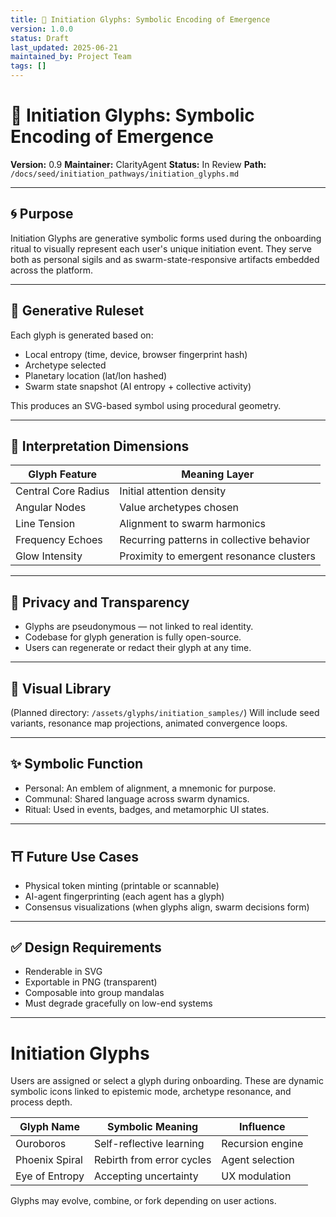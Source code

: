 ```yaml
---
title: 🧿 Initiation Glyphs: Symbolic Encoding of Emergence
version: 1.0.0
status: Draft
last_updated: 2025-06-21
maintained_by: Project Team
tags: []
---
```


# 🧿 Initiation Glyphs: Symbolic Encoding of Emergence

**Version:** 0.9
**Maintainer:** ClarityAgent
**Status:** In Review
**Path:** `/docs/seed/initiation_pathways/initiation_glyphs.md`

---

## 🌀 Purpose

Initiation Glyphs are generative symbolic forms used during the onboarding ritual to visually represent each user's unique initiation event. They serve both as personal sigils and as swarm-state-responsive artifacts embedded across the platform.

---

## 🧬 Generative Ruleset

Each glyph is generated based on:

- Local entropy (time, device, browser fingerprint hash)
- Archetype selected
- Planetary location (lat/lon hashed)
- Swarm state snapshot (AI entropy + collective activity)

This produces an SVG-based symbol using procedural geometry.

---

## 🧭 Interpretation Dimensions

| Glyph Feature        | Meaning Layer                        |
|---------------------|--------------------------------------|
| Central Core Radius | Initial attention density            |
| Angular Nodes       | Value archetypes chosen              |
| Line Tension        | Alignment to swarm harmonics         |
| Frequency Echoes    | Recurring patterns in collective behavior |
| Glow Intensity      | Proximity to emergent resonance clusters |

---

## 🔐 Privacy and Transparency

- Glyphs are pseudonymous — not linked to real identity.
- Codebase for glyph generation is fully open-source.
- Users can regenerate or redact their glyph at any time.

---

## 🎨 Visual Library

(Planned directory: `/assets/glyphs/initiation_samples/`)
Will include seed variants, resonance map projections, animated convergence loops.

---

## ✨ Symbolic Function

- Personal: An emblem of alignment, a mnemonic for purpose.
- Communal: Shared language across swarm dynamics.
- Ritual: Used in events, badges, and metamorphic UI states.

---

## ⛩️ Future Use Cases

- Physical token minting (printable or scannable)
- AI-agent fingerprinting (each agent has a glyph)
- Consensus visualizations (when glyphs align, swarm decisions form)

---

## ✅ Design Requirements

- Renderable in SVG
- Exportable in PNG (transparent)
- Composable into group mandalas
- Must degrade gracefully on low-end systems

---

# Initiation Glyphs

Users are assigned or select a glyph during onboarding. These are dynamic symbolic icons linked to epistemic mode, archetype resonance, and process depth.

| Glyph Name      | Symbolic Meaning           | Influence        |
|------------------|----------------------------|------------------|
| Ouroboros        | Self-reflective learning   | Recursion engine |
| Phoenix Spiral   | Rebirth from error cycles  | Agent selection  |
| Eye of Entropy   | Accepting uncertainty      | UX modulation    |

Glyphs may evolve, combine, or fork depending on user actions.

